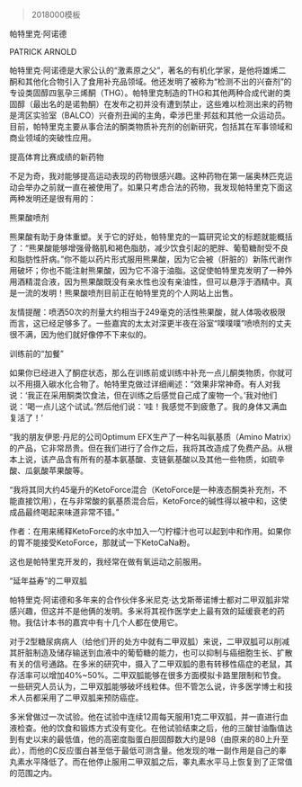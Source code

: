 # 
> 2018000模板



帕特里克·阿诺德


PATRICK ARNOLD


帕特里克·阿诺德是大家公认的“激素原之父”，著名的有机化学家，是他将雄烯二酮和其他化合物引入了食用补充品领域。他还发明了被称为“检测不出的兴奋剂”的专设类固醇四氢孕三烯酮（THG）。帕特里克制造的THG和其他两种合成代谢的类固醇（最出名的是诺勃酮）在发布之初并没有遭到禁止，这些难以检测出来的药物是湾区实验室（BALCO）兴奋剂丑闻的主角，牵涉巴里·邦兹和其他一众运动员。目前，帕特里克主要从事合法的酮类物质补充剂的创新研究，包括其在军事领域和商业领域的突破性应用。


提高体育比赛成绩的新药物

不足为奇，我对能够提高运动表现的药物很感兴趣。这种药物在第一届奥林匹克运动会举办之前就一直在被使用了。如果只考虑合法的药物，我发现帕特里克下面这两种发明还是很有用的：

熊果酸喷剂

熊果酸有助于身体重塑。关于它的好处，帕特里克的一篇研究论文的标题就能概括了：“熊果酸能够增强骨骼肌和褐色脂肪，减少饮食引起的肥胖、葡萄糖耐受不良和脂肪性肝病。”你不能以药片形式服用熊果酸，因为它会被（肝脏的）新陈代谢作用破坏；你也不能注射熊果酸，因为它不溶于油脂。这促使帕特里克发明了一种外用酒精混合液，因为熊果酸既没有亲水性也没有亲油性，但可以悬浮于酒精中。真是一流的发明！熊果酸喷剂目前正在帕特里克的个人网站上出售。

友情提醒：喷洒50次的剂量大约相当于249毫克的活性熊果酸，就人体吸收极限而言，这已经足够多了。一些嘉宾的太太对深更半夜在浴室“噗噗噗”喷喷剂的丈夫很不满，因为他们就好像停不下来似的。

训练前的“加餐”

如果你已经进入了酮症状态，那么在训练前或训练中补充一点儿酮类物质，你就可以不用摄入碳水化合物了。帕特里克做过详细阐述：“效果非常神奇。有人对我说：‘我正在采用酮类饮食法，但在训练之后感觉自己成了废物一个。’我对他们说：‘喝一点儿这个试试。’然后他们说：‘哇！我感觉不到疲惫了。我的身体又满血复活了！’

“我的朋友伊恩·丹尼的公司Optimum EFX生产了一种名叫氨基质（Amino Matrix）的产品，它非常昂贵。但在我们进行了合作之后，我将其改造成了免费产品。从根本上说，该产品含有所有的基本氨基酸、支链氨基酸以及其他一些物质，如硫辛酸、瓜氨酸苹果酸等。

“我将其同大约45毫升的KetoForce混合（KetoForce是一种液态酮类补充剂，不能直接饮用），在与非常酸的氨基质混合后，KetoForce的碱性得以被中和，这使成品最终喝起来味道非常不错。”


作者：在用来稀释KetoForce的水中加入一勺柠檬汁也可以起到中和作用。如果你的胃不能接受KetoForce，那就试一下KetoCaNa粉。

这也是帕特里克开发的，我经常在做有氧运动之前服用。




“延年益寿”的二甲双胍

帕特里克·阿诺德和多年来的合作伙伴多米尼克·达戈斯蒂诺博士都对二甲双胍非常感兴趣，但这并不是他俩的发明。多米将其视作医学史上最有效的延缓衰老的药物。我估计本书的嘉宾中有十几个人都在使用它。

对于2型糖尿病病人（给他们开的处方中就有二甲双胍）来说，二甲双胍可以削减其肝脏制造及储存输送到血液中的葡萄糖的能力，也可以抑制与癌细胞生长、扩散有关的信号通路。在多米的研究中，摄入了二甲双胍的患有转移性癌症的老鼠，其存活率可以增加40%~50%。二甲双胍能够在很多方面模拟卡路里限制和节食。一些研究人员认为，二甲双胍能够破坏线粒体。但不管怎么说，许多医学博士和技术人员都采用了二甲双胍来预防癌症。

多米曾做过一次试验。他在试验中连续12周每天服用1克二甲双胍，并一直进行血液检查。他的饮食和锻炼方式没有变化。在他试验结束之后，他的三酸甘油酯值达到有史以来的最低值，他的高密度脂蛋白胆固醇数大约是98（由原来的80上升至此），而他的C反应蛋白甚至低于最低可测含量。他发现的唯一副作用是自己的睾丸素水平降低了。而在他停止服用二甲双胍之后，睾丸素水平马上恢复到了正常值的范围之内。

